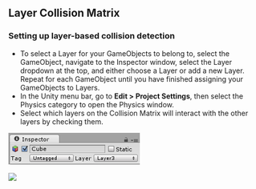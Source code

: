 ## Layer Collision Matrix

### Setting up layer-based collision detection
- To select a Layer for your GameObjects to belong to, select the GameObject, navigate to the Inspector window, select the Layer dropdown at the top, and either choose a Layer or add a new Layer. Repeat for each GameObject until you have finished assigning your GameObjects to Layers.
- In the Unity menu bar, go to **Edit > Project Settings**, then select the Physics category to open the Physics window.
- Select which layers on the Collision Matrix will interact with the other layers by checking them.

![](./LayerBasedCollisionLayer.png)

![](./)
 
